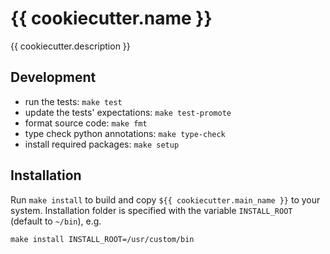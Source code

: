 # {{ cookiecutter.name }}

{{ cookiecutter.description }}

## Development

- run the tests: `make test`
- update the tests' expectations: `make test-promote`
- format source code: `make fmt`
- type check python annotations: `make type-check`
- install required packages: `make setup`

## Installation

Run `make install` to build and copy `${{ cookiecutter.main_name }}` to your system. Installation folder is specified with the variable `INSTALL_ROOT` (default to `~/bin`), e.g.

`make install INSTALL_ROOT=/usr/custom/bin`
